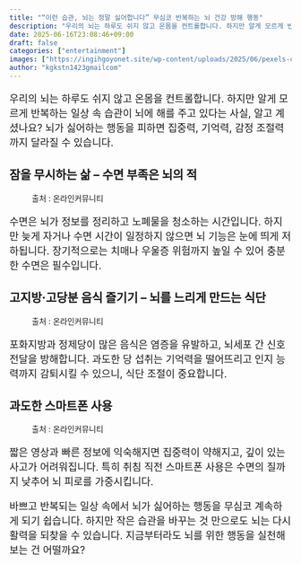 ```yaml
---
title: "“이런 습관, 뇌는 정말 싫어합니다” 무심코 반복하는 뇌 건강 방해 행동"
description: "우리의 뇌는 하루도 쉬지 않고 온몸을 컨트롤합니다. 하지만 알게 모르게 반복하는 일상 속 습관이 뇌에 해를 주고 있다는 사실, 알고 계셨나요? 뇌가 싫어하는 행동을 피하면 집중력, 기억력, 감정 조절력까지 달라질 수 있습니다."
date: 2025-06-16T23:08:46+09:00
draft: false
categories: ["entertainment"]
images: ["https://ingihgoyonet.site/wp-content/uploads/2025/06/pexels-cottonbro-4045549-1024x683.jpg", "https://ingihgoyonet.site/wp-content/uploads/2025/06/pexels-marcia-salido-346903577-14133033-1024x683.jpg", "https://ingihgoyonet.site/wp-content/uploads/2025/06/pexels-sora-shimazaki-5938231-1024x683.jpg"]
author: "kgkstn1423gmailcom"
---
```


<p style="font-size:18px">우리의 뇌는 하루도 쉬지 않고 온몸을 컨트롤합니다. 하지만 알게 모르게 반복하는 일상 속 습관이 뇌에 해를 주고 있다는 사실, 알고 계셨나요? 뇌가 싫어하는 행동을 피하면 집중력, 기억력, 감정 조절력까지 달라질 수 있습니다.</p> <h2 >잠을 무시하는 삶 – 수면 부족은 뇌의 적</h2> <figure ><img src="https://ingihgoyonet.site/wp-content/uploads/2025/06/pexels-cottonbro-4045549-1024x683.jpg" alt="" style="aspect-ratio:16/9;object-fit:cover"/><figcaption >출처 : 온라인커뮤니티</figcaption></figure> <p style="font-size:18px">수면은 뇌가 정보를 정리하고 노폐물을 청소하는 시간입니다. 하지만 늦게 자거나 수면 시간이 일정하지 않으면 뇌 기능은 눈에 띄게 저하됩니다. 장기적으로는 치매나 우울증 위험까지 높일 수 있어 충분한 수면은 필수입니다.</p> <h2 >고지방·고당분 음식 즐기기 – 뇌를 느리게 만드는 식단</h2> <figure ><img src="https://ingihgoyonet.site/wp-content/uploads/2025/06/pexels-marcia-salido-346903577-14133033-1024x683.jpg" alt="" style="aspect-ratio:16/9;object-fit:cover"/><figcaption >출처 : 온라인커뮤니티</figcaption></figure> <p style="font-size:18px">포화지방과 정제당이 많은 음식은 염증을 유발하고, 뇌세포 간 신호 전달을 방해합니다. 과도한 당 섭취는 기억력을 떨어뜨리고 인지 능력까지 감퇴시킬 수 있으니, 식단 조절이 중요합니다.</p> <h2 >과도한 스마트폰 사용 </h2> <figure ><img src="https://ingihgoyonet.site/wp-content/uploads/2025/06/pexels-sora-shimazaki-5938231-1024x683.jpg" alt="" style="aspect-ratio:16/9;object-fit:cover"/><figcaption >출처 : 온라인커뮤니티</figcaption></figure> <p style="font-size:18px">짧은 영상과 빠른 정보에 익숙해지면 집중력이 약해지고, 깊이 있는 사고가 어려워집니다. 특히 취침 직전 스마트폰 사용은 수면의 질까지 낮추어 뇌 피로를 가중시킵니다.</p> <p style="font-size:18px">바쁘고 반복되는 일상 속에서 뇌가 싫어하는 행동을 무심코 계속하게 되기 쉽습니다. 하지만 작은 습관을 바꾸는 것 만으로도 뇌는 다시 활력을 되찾을 수 있습니다. 지금부터라도 뇌를 위한 행동을 실천해보는 건 어떨까요?</p>
